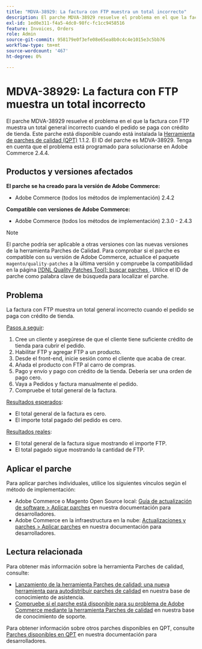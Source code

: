 ```yaml
---
title: "MDVA-38929: La factura con FTP muestra un total incorrecto"
description: El parche MDVA-38929 resuelve el problema en el que la factura con FTP muestra un total general incorrecto cuando el pedido se paga con crédito de tienda. Este parche está disponible cuando está instalada la [Quality Patches Tool (QPT)](/help/announcements/adobe-commerce-announcements/magento-quality-patches-released-new-tool-to-self-serve-quality-patches.md) 1.1.2. El ID del parche es MDVA-38929. Tenga en cuenta que el problema está programado para solucionarse en Adobe Commerce 2.4.4.
exl-id: 1ed0e311-f4a5-4dc0-98fc-fc1cc9458516
feature: Invoices, Orders
role: Admin
source-git-commit: 958179e0f3efe08e65ea8b0c4c4e1015e3c5bb76
workflow-type: tm+mt
source-wordcount: '467'
ht-degree: 0%

---
```


# MDVA-38929: La factura con FTP muestra un total incorrecto

El parche MDVA-38929 resuelve el problema en el que la factura con FTP muestra un total general incorrecto cuando el pedido se paga con crédito de tienda. Este parche está disponible cuando está instalada la [Herramienta de parches de calidad (QPT)](/help/announcements/adobe-commerce-announcements/magento-quality-patches-released-new-tool-to-self-serve-quality-patches.md) 1.1.2. El ID del parche es MDVA-38929. Tenga en cuenta que el problema está programado para solucionarse en Adobe Commerce 2.4.4.

## Productos y versiones afectados

**El parche se ha creado para la versión de Adobe Commerce:**

* Adobe Commerce (todos los métodos de implementación) 2.4.2

**Compatible con versiones de Adobe Commerce:**

* Adobe Commerce (todos los métodos de implementación) 2.3.0 - 2.4.3

>[!NOTE]
>
>El parche podría ser aplicable a otras versiones con las nuevas versiones de la herramienta Parches de Calidad. Para comprobar si el parche es compatible con su versión de Adobe Commerce, actualice el paquete `magento/quality-patches` a la última versión y compruebe la compatibilidad en la página [[!DNL Quality Patches Tool]: buscar parches ](https://devdocs.magento.com/quality-patches/tool.html#patch-grid). Utilice el ID de parche como palabra clave de búsqueda para localizar el parche.

## Problema

La factura con FTP muestra un total general incorrecto cuando el pedido se paga con crédito de tienda.

<u>Pasos a seguir</u>:

1. Cree un cliente y asegúrese de que el cliente tiene suficiente crédito de tienda para cubrir el pedido.
1. Habilitar FTP y agregar FTP a un producto.
1. Desde el front-end, inicie sesión como el cliente que acaba de crear.
1. Añada el producto con FTP al carro de compras.
1. Pago y envío y pago con crédito de la tienda. Debería ser una orden de pago cero.
1. Vaya a Pedidos y factura manualmente el pedido.
1. Compruebe el total general de la factura.

<u>Resultados esperados</u>:

* El total general de la factura es cero.
* El importe total pagado del pedido es cero.

<u>Resultados reales</u>:

* El total general de la factura sigue mostrando el importe FTP.
* El total pagado sigue mostrando la cantidad de FTP.

## Aplicar el parche

Para aplicar parches individuales, utilice los siguientes vínculos según el método de implementación:

* Adobe Commerce o Magento Open Source local: [Guía de actualización de software > Aplicar parches](https://devdocs.magento.com/guides/v2.4/comp-mgr/patching/mqp.html) en nuestra documentación para desarrolladores.
* Adobe Commerce en la infraestructura en la nube: [Actualizaciones y parches > Aplicar parches](https://devdocs.magento.com/cloud/project/project-patch.html) en nuestra documentación para desarrolladores.

## Lectura relacionada

Para obtener más información sobre la herramienta Parches de calidad, consulte:

* [Lanzamiento de la herramienta Parches de calidad: una nueva herramienta para autodistribuir parches de calidad](/help/announcements/adobe-commerce-announcements/magento-quality-patches-released-new-tool-to-self-serve-quality-patches.md) en nuestra base de conocimiento de asistencia.
* [Compruebe si el parche está disponible para su problema de Adobe Commerce mediante la herramienta Parches de calidad](/help/support-tools/patches-available-in-qpt-tool/check-patch-for-magento-issue-with-magento-quality-patches.md) en nuestra base de conocimiento de soporte.

Para obtener información sobre otros parches disponibles en QPT, consulte [Parches disponibles en QPT](https://devdocs.magento.com/quality-patches/tool.html#patch-grid) en nuestra documentación para desarrolladores.
